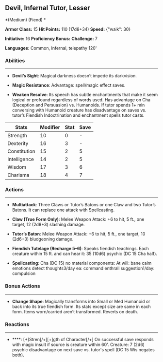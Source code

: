 ## Devil, Infernal Tutor, Lesser
*(Medium) (Fiend) *

**Armor Class:** 15
**Hit Points:** 110 (17d8+34)
**Speed:** {"walk": 30}

**Initiative:** 16
**Proficiency Bonus:**
**Challenge:** 7

**Languages:** Common, Infernal, telepathy 120'

### Abilities
 --- 
- **Devil’s Sight**: Magical darkness doesn’t impede its darkvision.

- **Magic Resistance**: Advantage: spell/magic effect saves.

- **Weaken Resolve**: Its speech has subtle enchantments that make it seem logical or profound regardless of words used. Has advantage on Cha (Deception and Persuasion) vs. Humanoids. If tutor spends 1+ min conversing with Humanoid creature has disadvantage on saves vs. tutor’s Fiendish Indoctrination and enchantment spells tutor casts.



| Stats | Modifier | Stat | Save
| ---- | ---- | ---- | ---- |
| Strength | 10 | 0 | - |
| Dexterity | 16 | 3 | - |
| Constitution | 15 | 2 | 5 |
| Intelligence | 14 | 2 | 5 |
| Wisdom | 17 | 3 | 6 |
| Charisma | 18 | 4 | 7 |

### Actions
 --- 
- **Multiattack**: Three Claws or Tutor’s Batons or one Claw and two Tutor’s Batons. It can replace one attack with Spellcasting.

- **Claw (True Form Only)**: Melee Weapon Attack: +6 to hit, 5 ft., one target, 12 (2d8+3) slashing damage.

- **Tutor’s Baton**: Melee Weapon Attack: +6 to hit, 5 ft., one target, 10 (2d6+3) bludgeoning damage.

- **Fiendish Tutelage (Recharge 5–6)**: Speaks fiendish teachings. Each creature within 15 ft. and can hear it: 35 (10d6) psychic (DC 15 Cha half).

- **Spellcasting**: Cha (DC 15) no material components: At will: bane calm emotions detect thoughts3/day ea: command enthrall suggestion1/day: compulsion

### Bonus Actions
 --- 
- **Change Shape**: Magically transforms into Small or Med Humanoid or back into its true fiendish form. Its stats except size are same in each form. Items worn/carried aren’t transformed. Reverts on death.

### Reactions
 --- 
- ****: [+]Stren[/+][+]gth of Character[/+] On successful save responds with magic insult if source is creature within 60'. Creature: 7 (2d6) psychic disadvantage on next save vs. tutor's spell (DC 15 Wis negates both).

